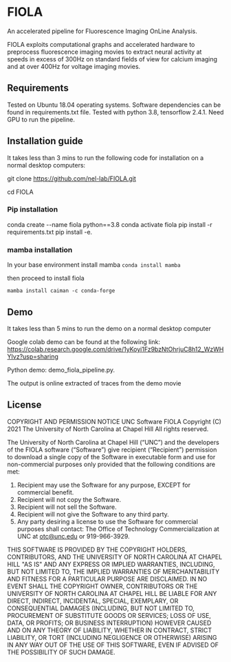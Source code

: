 # FIOLA
An accelerated pipeline for Fluorescence Imaging OnLine Analysis. 

FIOLA exploits computational graphs and accelerated hardware to preprocess fluorescence imaging movies to extract neural activity at speeds in excess of 300Hz on standard fields of view for calcium imaging and at over 400Hz for voltage imaging movies.

## Requirements
Tested on Ubuntu 18.04 operating systems. Software dependencies can be found in requirements.txt file. Tested with python 3.8, tensorflow 2.4.1. Need GPU to run the pipeline.

## Installation guide
It takes less than 3 mins to run the following code for installation on a normal desktop computers:

git clone https://github.com/nel-lab/FIOLA.git

cd FIOLA

### Pip installation
conda create --name fiola python==3.8
conda activate fiola
pip install -r requirements.txt
pip install -e.

### mamba installation
In your base environment install mamba
``` conda install mamba ```

then proceed to install fiola

``` mamba install caiman -c conda-forge ```

## Demo
It takes less than 5 mins to run the demo on a normal desktop computer

Google colab demo can be found at the following link: https://colab.research.google.com/drive/1yKoyi1Fz9bzNtOhrjuC8h12_WzWHYIvz?usp=sharing

Python demo: demo_fiola_pipeline.py. 

The output is online extracted of traces from the demo movie

## License
COPYRIGHT AND PERMISSION NOTICE
UNC Software FIOLA
Copyright (C) 2021 The University of North Carolina at Chapel Hill
All rights reserved. 

The University of North Carolina at Chapel Hill (“UNC”) and the developers of the FIOLA software (“Software”) give recipient (“Recipient”) permission to download a single copy of the Software in executable form and use for non-commercial purposes only provided that the following conditions are met:
1. Recipient may use the Software for any purpose, EXCEPT for commercial benefit.
2. Recipient will not copy the Software.
3. Recipient will not sell the Software.
4. Recipient will not give the Software to any third party.
5. Any party desiring a license to use the Software for commercial purposes shall contact:
The Office of Technology Commercialization at UNC at otc@unc.edu or 919-966-3929.

THIS SOFTWARE IS PROVIDED BY THE COPYRIGHT HOLDERS, CONTRIBUTORS, AND THE UNIVERSITY OF NORTH CAROLINA AT CHAPEL HILL "AS IS" AND ANY EXPRESS OR IMPLIED WARRANTIES, INCLUDING, BUT NOT LIMITED TO, THE IMPLIED WARRANTIES OF MERCHANTABILITY AND FITNESS FOR A PARTICULAR PURPOSE ARE DISCLAIMED. IN NO EVENT SHALL THE COPYRIGHT OWNER, CONTRIBUTORS OR THE UNIVERSITY OF NORTH CAROLINA AT CHAPEL HILL BE LIABLE FOR ANY DIRECT, INDIRECT, INCIDENTAL, SPECIAL, EXEMPLARY, OR CONSEQUENTIAL DAMAGES (INCLUDING, BUT NOT LIMITED TO, PROCUREMENT OF SUBSTITUTE GOODS OR SERVICES; LOSS OF USE, DATA, OR PROFITS; OR BUSINESS INTERRUPTION) HOWEVER CAUSED AND ON ANY THEORY OF LIABILITY, WHETHER IN CONTRACT, STRICT LIABILITY, OR TORT (INCLUDING NEGLIGENCE OR OTHERWISE) ARISING IN ANY WAY OUT OF THE USE OF THIS SOFTWARE, EVEN IF ADVISED OF THE POSSIBILITY OF SUCH DAMAGE.

